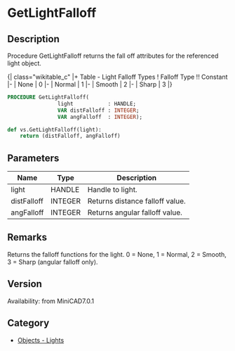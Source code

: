 # GetLightFalloff

## Description
Procedure GetLightFalloff returns the fall off attributes for the referenced light object. 

{| class="wikitable_c"
|+ Table - Light Falloff Types
! Falloff Type !! Constant
|-
| None
| 0
|-
| Normal
| 1
|-
| Smooth
| 2
|-
| Sharp
| 3
|}

```pascal
PROCEDURE GetLightFalloff(
				light           : HANDLE;
				VAR distFalloff : INTEGER;
				VAR angFalloff  : INTEGER);
```

```python
def vs.GetLightFalloff(light):
    return (distFalloff, angFalloff)
```

## Parameters
|Name|Type|Description|
|---|---|---|
|light|HANDLE|Handle to light.|
|distFalloff|INTEGER|Returns distance falloff value.|
|angFalloff|INTEGER|Returns angular falloff value.|

## Remarks
Returns the falloff functions for the light.  0 = None, 1 = Normal, 2 = Smooth, 3 = Sharp (angular falloff only).

## Version
Availability: from MiniCAD7.0.1

## Category
* [Objects - Lights](../Categories/Objects%20-%20Lights.md)
